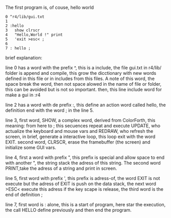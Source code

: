The first program is, of couse, hello world

```
0 ^r4/lib/gui.txt
1
2 :hello
3	show clrscr
4	"Hello,World !" print
5	'exit >esc< ;
6
7 : hello ;
```

brief explanation:

line 0 has a word with the prefix ^, this is a include, the file gui.txt in r4/lib/ folder is append and compile, this grow the dicctionary with new words defined in this file or in includes from this files.
A note of this word, the space break the word, then not space alowed in the name of file or folder, this can be avoided but is not so important.
then, this line include word for make a gui in :r4

line 2 has a word with de prefix :, this define an action word called hello, the definition end with the word ; in the line 5.

line 3, first word, SHOW, a complex word, derived from ColorForth, this meaning: from here to ; this secuences repeat and execute UPDATE, who actualize the keyboard and mouse vars and REDRAW, who refresh the screen, in brief, generate a interactive loop, this loop exit with the word EXIT.
second word, CLRSCR, erase the framebuffer (the screen) and initialize some GUI vars.

line 4, first a word with prefix ", this prefix is special and allow space to end with another ", the string stack the adress of this string.
The second word PRINT,take the adress of a string and print in screen.

line 5, first word with prefix ', this prefix is adress-of, the word EXIT is not execute but the adress of EXIT is push on the data stack, the next word >ESC< execute this adress if the key scape is release, the third word is the end of definition ;

line 7, first word is : alone, this is a start of program, here star the execution, the call HELLO define previously and then end the program.
